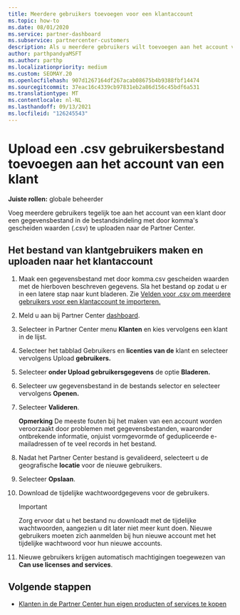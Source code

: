 ```yaml
---
title: Meerdere gebruikers toevoegen voor een klantaccount
ms.topic: how-to
ms.date: 08/01/2020
ms.service: partner-dashboard
ms.subservice: partnercenter-customers
description: Als u meerdere gebruikers wilt toevoegen aan het account van een klant, uploadt u een gegevensbestand naar Partner Center met behulp van de bestandsindeling met door komma's gescheiden waarden (.csv).
author: parthpandyaMSFT
ms.author: parthp
ms.localizationpriority: medium
ms.custom: SEOMAY.20
ms.openlocfilehash: 907d1267164df267acab08675b4b9388fbf14474
ms.sourcegitcommit: 37eac16c4339cb97831eb2a86d156c45bdf6a531
ms.translationtype: MT
ms.contentlocale: nl-NL
ms.lasthandoff: 09/13/2021
ms.locfileid: "126245543"
---
```

# <a name="upload-a-csv-file-of-users-to-a-customers-account"></a>Upload een .csv gebruikersbestand toevoegen aan het account van een klant


**Juiste rollen:** globale beheerder

Voeg meerdere gebruikers tegelijk toe aan het account van een klant door een gegevensbestand in de bestandsindeling met door komma's gescheiden waarden (.csv) te uploaden naar de Partner Center. 

## <a name="create-the-file-of-customer-users-and-upload-to-customer-account"></a>Het bestand van klantgebruikers maken en uploaden naar het klantaccount

1. Maak een gegevensbestand met door komma.csv gescheiden waarden met de hierboven beschreven gegevens. Sla het bestand op zodat u er in een latere stap naar kunt bladeren. Zie [Velden voor .csv om meerdere gebruikers voor een klantaccount te importeren.](file-customer-users.md) 

2. Meld u aan bij Partner Center [dashboard](https://partner.microsoft.com/dashboard).

3. Selecteer in Partner Center menu **Klanten** en kies vervolgens een klant in de lijst.

4. Selecteer het tabblad Gebruikers en **licenties van de** klant en selecteer vervolgens Upload **gebruikers.**

5. Selecteer **onder Upload gebruikersgegevens** de optie **Bladeren.**

6. Selecteer uw gegevensbestand in de bestands selector en selecteer vervolgens **Openen.**

7. Selecteer **Valideren**.

    **Opmerking**  De meeste fouten bij het maken van een account worden veroorzaakt door problemen met gegevensbestanden, waaronder ontbrekende informatie, onjuist vormgevormde of gedupliceerde e-mailadressen of te veel records in het bestand.

8. Nadat het Partner Center bestand is gevalideerd, selecteert u de geografische **locatie** voor de nieuwe gebruikers.
9. Selecteer **Opslaan**.
10. Download de tijdelijke wachtwoordgegevens voor de gebruikers.

    >[!IMPORTANT]
    > Zorg ervoor dat u het bestand nu downloadt met de tijdelijke wachtwoorden, aangezien u dit later niet meer kunt doen. Nieuwe gebruikers moeten zich aanmelden bij hun nieuwe account met het tijdelijke wachtwoord voor hun nieuwe accounts.

11. Nieuwe gebruikers krijgen automatisch machtigingen toegewezen van **Can use licenses and services**. 

## <a name="next-steps"></a>Volgende stappen

- [Klanten in de Partner Center hun eigen producten of services te kopen](give-customers-permission.md)
